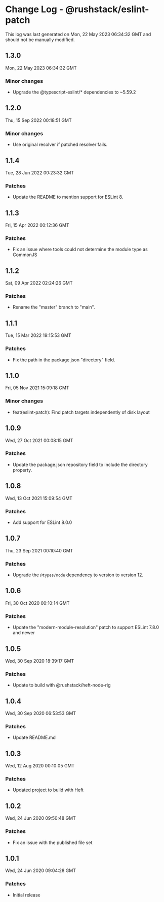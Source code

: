 # Change Log - @rushstack/eslint-patch

This log was last generated on Mon, 22 May 2023 06:34:32 GMT and should not be manually modified.

## 1.3.0
Mon, 22 May 2023 06:34:32 GMT

### Minor changes

- Upgrade the @typescript-eslint/* dependencies to ~5.59.2

## 1.2.0
Thu, 15 Sep 2022 00:18:51 GMT

### Minor changes

- Use original resolver if patched resolver fails.

## 1.1.4
Tue, 28 Jun 2022 00:23:32 GMT

### Patches

- Update the README to mention support for ESLint 8.

## 1.1.3
Fri, 15 Apr 2022 00:12:36 GMT

### Patches

- Fix an issue where tools could not determine the module type as CommonJS

## 1.1.2
Sat, 09 Apr 2022 02:24:26 GMT

### Patches

- Rename the "master" branch to "main".

## 1.1.1
Tue, 15 Mar 2022 19:15:53 GMT

### Patches

- Fix the path in the package.json "directory" field.

## 1.1.0
Fri, 05 Nov 2021 15:09:18 GMT

### Minor changes

- feat(eslint-patch): Find patch targets independently of disk layout

## 1.0.9
Wed, 27 Oct 2021 00:08:15 GMT

### Patches

- Update the package.json repository field to include the directory property.

## 1.0.8
Wed, 13 Oct 2021 15:09:54 GMT

### Patches

- Add support for ESLint 8.0.0

## 1.0.7
Thu, 23 Sep 2021 00:10:40 GMT

### Patches

- Upgrade the `@types/node` dependency to version to version 12.

## 1.0.6
Fri, 30 Oct 2020 00:10:14 GMT

### Patches

- Update the "modern-module-resolution" patch to support ESLint 7.8.0 and newer

## 1.0.5
Wed, 30 Sep 2020 18:39:17 GMT

### Patches

- Update to build with @rushstack/heft-node-rig

## 1.0.4
Wed, 30 Sep 2020 06:53:53 GMT

### Patches

- Update README.md

## 1.0.3
Wed, 12 Aug 2020 00:10:05 GMT

### Patches

- Updated project to build with Heft

## 1.0.2
Wed, 24 Jun 2020 09:50:48 GMT

### Patches

- Fix an issue with the published file set

## 1.0.1
Wed, 24 Jun 2020 09:04:28 GMT

### Patches

- Initial release

